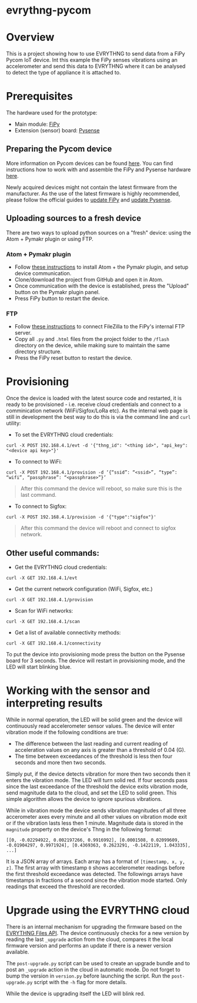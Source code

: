 # evrythng-pycom

# Overview

This is a project showing how to use EVRYTHNG to send data from a FiPy Pycom IoT device.
Int this example the FiPy senses vibrations using an accelerometer and send this data to EVRYTHNG where it can be analysed to detect the type of appliance it is attached to. 

# Prerequisites

The hardware used for the prototype:
* Main module: [FiPy](https://pycom.io/product/fipy/)
* Extension (sensor) board: [Pysense](https://pycom.io/hardware/pysense-specs/)

## Preparing the Pycom device

More information on Pycom devices can be found [here](https://docs.pycom.io/). You can find instructions how to work with and assemble the FiPy and Pysense hardware [here](https://docs.pycom.io/chapter/gettingstarted/connection/fipy.html).

Newly acquired devices might not contain the latest firmware from the manufacturer. As the use of the latest firmware is highly recommended, please follow the official guides to [update FiPy](https://docs.pycom.io/chapter/gettingstarted/installation/firmwaretool.html) and [update Pysense](https://docs.pycom.io/chapter/pytrackpysense/installation/firmware.html).

## Uploading sources to a fresh device

There are two ways to upload python sources on a "fresh" device: using the Atom + Pymakr plugin or using FTP.

### Atom + Pymakr plugin

* Follow [these instructions](https://docs.pycom.io/chapter/pymakr/installation/atom.html) to install Atom + the Pymakr plugin, and setup device communication.
* Clone/download the project from GitHub and open it in Atom.
* Once communication with the device is established, press the "Upload" button on the Pymakr plugin panel.
* Press FiPy button to restart the device.


### FTP

* Follow [these instructions](https://docs.pycom.io/chapter/gettingstarted/programming/FTP.html) to connect FileZilla to the FiPy's internal FTP server.
* Copy all `.py` and `.html` files from the project folder to the `/flash` directory on the device, while making sure to  maintain the same directory structure.
* Press the FiPy reset button to restart the device.


# Provisioning

Once the device is loaded with the latest source code and restarted, it is ready to be provisioned - i.e. receive cloud credentials and connect to a comminication network (WiFi/Sigfox/LoRa etc). As the internal web page is still in development the best way to do this is via the command line and `curl` utility:

* To set the EVRYTHNG cloud credentials: 
```
curl -X POST 192.168.4.1/evt -d '{"thng_id": "<thing id>", "api_key": "<device api key>"}'
```

* To connect to WiFi:
```
curl -X POST 192.168.4.1/provision -d ‘{“ssid”: “<ssid>”, “type”: “wifi”, “passphrase”: “<passphrase>”}’
```
> After this command the device will reboot, so make sure this is the last command.

* To connect to Sigfox:
```
curl -X POST 192.168.4.1/provision -d '{"type":"sigfox"}'
```
> After this command the device will reboot and connect to sigfox network.


## Other useful commands:

* Get the EVRYTHNG cloud credentials:
```
curl -X GET 192.168.4.1/evt
```

* Get the current network configuration (WiFi, Sigfox, etc.)
```
curl -X GET 192.168.4.1/provision
```

* Scan for WiFi networks:
```
curl -X GET 192.168.4.1/scan
```

* Get a list of available connectivity methods:
```
curl -X GET 192.168.4.1/connectivity
```

To put the device into provisioning mode press the button on the Pysense board for 3 seconds. The device will restart in provisioning mode, and the LED will start blinking blue.


# Working with the sensor and interpreting results

While in normal operation, the LED will be solid green and the device will continuously read accelerometer sensor values. The device will enter vibration mode if the following conditions are true:
* The difference between the last reading and current reading of acceleration values on any axis is greater than a threshold of 0.04 (G).
* The time between exceedances of the threshold is less then four seconds and more then two seconds.

Simply put, if the device detects vibration for more then two seconds then it enters the vibration mode. The LED will turn solid red. If four seconds pass since the last exceedance of the threshold the device exits vibration mode, send magnitude data to the cloud, and set the LED to solid green. This simple algorithm allows the device to ignore spurious vibrations. 

While in vibration mode the device sends vibration magnitudes of all three accerometer axes every minute and all other values on vibration mode exit or if the vibration lasts less then 1 minute. Magnitude data is stored in the `magnitude` property on the device's Thng in the following format:

```
[[0, -0.02294922, 0.002197266, 0.9916992], [0.0001508, 0.02099609, -0.01904297, 0.9971924], [0.4369363, 0.2623291, -0.1422119, 1.043335], ...]
```

It is a JSON array of arrays. Each array has a format of `[timestamp, x, y, z]`. The first array with timestamp `0` shows accelerometer readings before the first threshold exceedance was detected. The followings arrays have timestamps in fractions of a second since the vibration mode started. Only readings that exceed the threshold are recorded.


# Upgrade using the EVRYTHNG cloud

There is an internal mechanism for upgrading the firmware based on the [EVRYTHNG Files API](https://developers.evrythng.com/v3.0/reference#files). The device continuously checks for a new version by reading the last `_upgrade` action from the cloud, compares it the local firmware version and performs an update if there is a newer version available. 

The `post-upgrade.py` script can be used to create an upgrade bundle and to post an `_upgrade` action in the cloud in automatic mode. Do not forget to bump the version in `version.py` before launching the script. Run the `post-upgrade.py` script with the `-h` flag for more details.

While the device is upgrading itself the LED will blink red.

